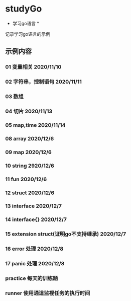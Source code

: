 # studyGo
* 学习go语言 *

记录学习go语言的示例
## 示例内容
###  01 变量相关 2020/11/10
###  02 字符串，控制语句 2020/11/11
###  03 数组
###  04 切片 2020/11/13
###  05 map,time  2020/11/14

###  08 array  2020/12/6
###  09 map    2020/12/6
###  10 string 2920/12/6
###  11 fun    2020/12/6
###  12 struct 2020/12/6
###  13 interface 2020/12/7
###  14 interface{} 2020/12/7
###  15 extension struct(证明go不支持继承) 2020/12/7

### 16 error 处理 2020/12/8
### 17 panic 处理 2020/12/8
### practice 每天的训练题

### runner 使用通道监视任务的执行时间